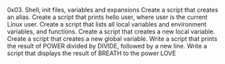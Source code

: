 0x03. Shell, init files, variables and expansions
Create a script that creates an alias.
Create a script that prints hello user, where user is the current Linux user.
Create a script that lists all local variables and environment variables, and functions.
Create a script that creates a new local variable.
Create a script that creates a new global variable.
Write a script that prints the result of POWER divided by DIVIDE, followed by a new line.
Write a script that displays the result of BREATH to the power LOVE
